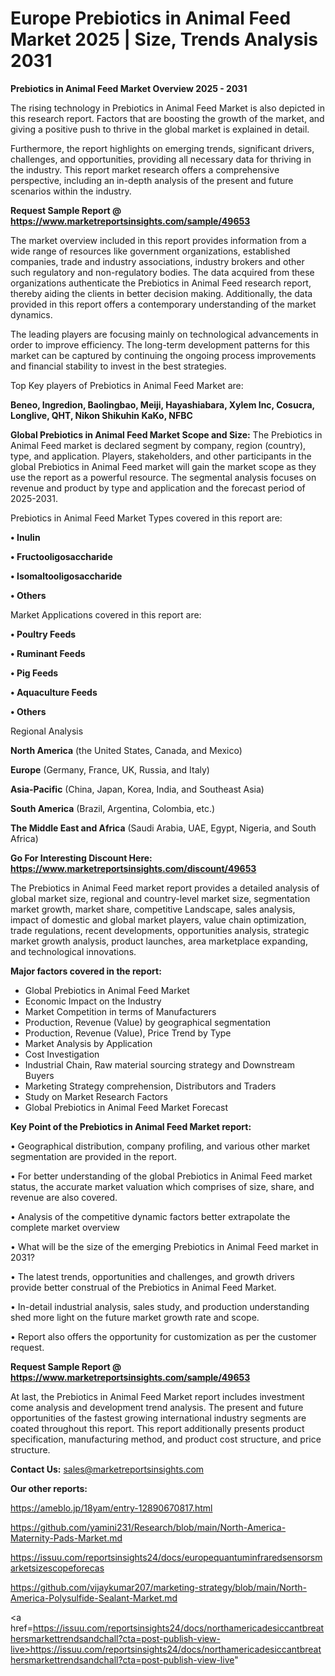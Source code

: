 # Europe Prebiotics in Animal Feed Market 2025 | Size, Trends Analysis 2031

<Strong> Prebiotics in Animal Feed Market Overview 2025 - 2031</strong>

The rising technology in Prebiotics in Animal Feed Market is also depicted in this research report. Factors that are boosting the growth of the market, and giving a positive push to thrive in the global market is explained in detail.

Furthermore, the report highlights on emerging trends, significant drivers, challenges, and opportunities, providing all necessary data for thriving in the industry. This report market research offers a comprehensive perspective, including an in-depth analysis of the present and future scenarios within the industry.

<strong>Request Sample Report @ <a href=https://www.marketreportsinsights.com/sample/49653>https://www.marketreportsinsights.com/sample/49653</a></strong>

The market overview included in this report provides information from a wide range of resources like government organizations, established companies, trade and industry associations, industry brokers and other such regulatory and non-regulatory bodies. The data acquired from these organizations authenticate the Prebiotics in Animal Feed research report, thereby aiding the clients in better decision making. Additionally, the data provided in this report offers a contemporary understanding of the market dynamics.

The leading players are focusing mainly on technological advancements in order to improve efficiency. The long-term development patterns for this market can be captured by continuing the ongoing process improvements and financial stability to invest in the best strategies.

Top Key players of Prebiotics in Animal Feed Market are:

<strong>Beneo, Ingredion, Baolingbao, Meiji, Hayashiabara, Xylem Inc, Cosucra, Longlive, QHT, Nikon Shikuhin KaKo, NFBC</strong>

<strong><b>Global Prebiotics in Animal Feed Market Scope and Size:</b></strong>
The Prebiotics in Animal Feed market is declared segment by company, region (country), type, and application. Players, stakeholders, and other participants in the global Prebiotics in Animal Feed market will gain the market scope as they use the report as a powerful resource. The segmental analysis focuses on revenue and product by type and application and the forecast period of 2025-2031.

Prebiotics in Animal Feed Market Types covered in this report are:

<strong>•  Inulin

•  Fructooligosaccharide

•  Isomaltooligosaccharide

•  Others</strong>

Market Applications covered in this report are:

<strong>•  Poultry Feeds

•  Ruminant Feeds

•  Pig Feeds

•  Aquaculture Feeds

•  Others</strong> 

Regional Analysis

<strong>North America</strong> (the United States, Canada, and Mexico)

<strong>Europe</strong> (Germany, France, UK, Russia, and Italy)

<strong>Asia-Pacific</strong> (China, Japan, Korea, India, and Southeast Asia)

<strong>South America</strong> (Brazil, Argentina, Colombia, etc.)

<strong>The Middle East and Africa</strong> (Saudi Arabia, UAE, Egypt, Nigeria, and South Africa)

<strong>Go For Interesting Discount Here: <a href=https://www.marketreportsinsights.com/discount/49653>https://www.marketreportsinsights.com/discount/49653</a></strong>

The Prebiotics in Animal Feed market report provides a detailed analysis of global market size, regional and country-level market size, segmentation market growth, market share, competitive Landscape, sales analysis, impact of domestic and global market players, value chain optimization, trade regulations, recent developments, opportunities analysis, strategic market growth analysis, product launches, area marketplace expanding, and technological innovations.

<strong><b>Major factors covered in the report:</b></strong>
<ul>
  <li>Global Prebiotics in Animal Feed Market </li>
  <li>Economic Impact on the Industry</li>
  <li>Market Competition in terms of Manufacturers</li>
  <li>Production, Revenue (Value) by geographical segmentation</li>
  <li>Production, Revenue (Value), Price Trend by Type</li>
  <li>Market Analysis by Application</li>
  <li>Cost Investigation</li>
  <li>Industrial Chain, Raw material sourcing strategy and Downstream Buyers</li>
  <li>Marketing Strategy comprehension, Distributors and Traders</li>
  <li>Study on Market Research Factors</li>
  <li>Global Prebiotics in Animal Feed Market Forecast</li>
</ul>

<strong><b>Key Point of the Prebiotics in Animal Feed Market report:</b></strong>

• Geographical distribution, company profiling, and various other market segmentation are provided in the report.

• For better understanding of the global Prebiotics in Animal Feed market status, the accurate market valuation which comprises of size, share, and revenue are also covered.

• Analysis of the competitive dynamic factors better extrapolate the complete market overview

• What will be the size of the emerging Prebiotics in Animal Feed market in 2031?

• The latest trends, opportunities and challenges, and growth drivers provide better construal of the Prebiotics in Animal Feed Market.

• In-detail industrial analysis, sales study, and production understanding shed more light on the future market growth rate and scope.

• Report also offers the opportunity for customization as per the customer request.

<strong>Request Sample Report @ <a href=https://www.marketreportsinsights.com/sample/49653>https://www.marketreportsinsights.com/sample/49653</a></strong>

At last, the Prebiotics in Animal Feed Market report includes investment come analysis and development trend analysis. The present and future opportunities of the fastest growing international industry segments are coated throughout this report. This report additionally presents product specification, manufacturing method, and product cost structure, and price structure.

<strong>Contact Us:</strong>
sales@marketreportsinsights.com

<strong>Our other reports:</strong>

<a href=https://ameblo.jp/18yam/entry-12890670817.html>https://ameblo.jp/18yam/entry-12890670817.html</a>

<a href=https://github.com/yamini231/Research/blob/main/North-America-Maternity-Pads-Market.md>https://github.com/yamini231/Research/blob/main/North-America-Maternity-Pads-Market.md</a>

<a href=https://issuu.com/reportsinsights24/docs/europequantuminfraredsensorsmarketsizescopeforecas>https://issuu.com/reportsinsights24/docs/europequantuminfraredsensorsmarketsizescopeforecas</a>

<a href=https://github.com/vijaykumar207/marketing-strategy/blob/main/North-America-Polysulfide-Sealant-Market.md>https://github.com/vijaykumar207/marketing-strategy/blob/main/North-America-Polysulfide-Sealant-Market.md</a>

<a href=https://issuu.com/reportsinsights24/docs/northamericadesiccantbreathersmarkettrendsandchall?cta=post-publish-view-live>https://issuu.com/reportsinsights24/docs/northamericadesiccantbreathersmarkettrendsandchall?cta=post-publish-view-live</a>"
